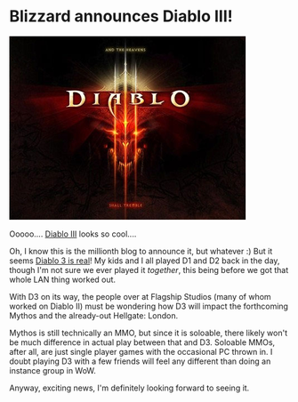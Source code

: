 # Blizzard announces Diablo III!

![diablo3.jpg](../uploads/2008/06/diablo3.jpg)

Ooooo.... [Diablo III](http://blizzard.com/diablo3/) looks so cool....

Oh, I know this is the millionth blog to announce it, but whatever :) But it seems [Diablo 3 is real](http://news.bigdownload.com/2008/06/28/blizzards-newest-game-diablo-3/)! My kids and I all played D1 and D2 back in the day, though I'm not sure we ever played it *together*, this being before we got that whole LAN thing worked out.

With D3 on its way, the people over at Flagship Studios (many of whom worked on Diablo II) must be wondering how D3 will impact the forthcoming Mythos and the already-out Hellgate: London.

Mythos is still technically an MMO, but since it is soloable, there likely won't be much difference in actual play between that and D3. Soloable MMOs, after all, are just single player games with the occasional PC thrown in. I doubt playing D3 with a few friends will feel any different than doing an instance group in WoW.

Anyway, exciting news, I'm definitely looking forward to seeing it.

